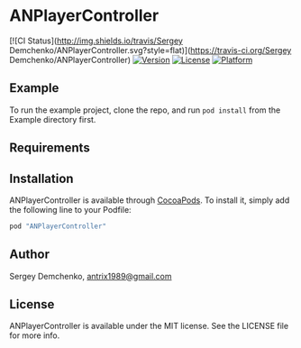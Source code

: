 # ANPlayerController

[![CI Status](http://img.shields.io/travis/Sergey Demchenko/ANPlayerController.svg?style=flat)](https://travis-ci.org/Sergey Demchenko/ANPlayerController)
[![Version](https://img.shields.io/cocoapods/v/ANPlayerController.svg?style=flat)](http://cocoapods.org/pods/ANPlayerController)
[![License](https://img.shields.io/cocoapods/l/ANPlayerController.svg?style=flat)](http://cocoapods.org/pods/ANPlayerController)
[![Platform](https://img.shields.io/cocoapods/p/ANPlayerController.svg?style=flat)](http://cocoapods.org/pods/ANPlayerController)

## Example

To run the example project, clone the repo, and run `pod install` from the Example directory first.

## Requirements

## Installation

ANPlayerController is available through [CocoaPods](http://cocoapods.org). To install
it, simply add the following line to your Podfile:

```ruby
pod "ANPlayerController"
```

## Author

Sergey Demchenko, antrix1989@gmail.com

## License

ANPlayerController is available under the MIT license. See the LICENSE file for more info.
